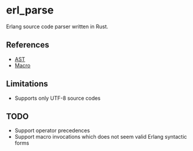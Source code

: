 erl_parse
=========

Erlang source code parser written in Rust.

References
----------

- [AST](http://erlang.org/doc/apps/erts/absform.html)
- [Macro](http://erlang.org/doc/reference_manual/macros.html)

Limitations
-----------

- Supports only UTF-8 source codes

TODO
----

- Support operator precedences
- Support macro invocations which does not seem valid Erlang syntactic forms
